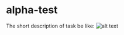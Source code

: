 ﻿# alpha-test

The short description of task be like:
![alt text]([http://url/to/img.png](https://sun9-40.userapi.com/impg/c9Wx8xUe8_hr7u6yXmS8oMS6THGJNfrQB7nOxA/dftagOpsxmY.jpg?size=736x553&quality=95&sign=a91bc49884f1b5a42b88eb316f5f6254&type=album))
